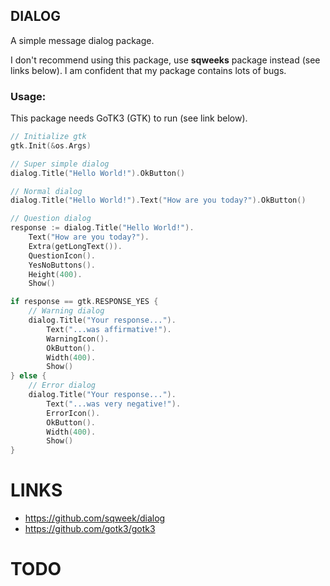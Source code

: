 ## DIALOG

A simple message dialog package. 

I don't recommend using this package, use **sqweeks** package instead (see links below). I am confident that my package contains lots of bugs.

### Usage:

This package needs GoTK3 (GTK) to run (see link below). 
```go
// Initialize gtk
gtk.Init(&os.Args)

// Super simple dialog
dialog.Title("Hello World!").OkButton()

// Normal dialog
dialog.Title("Hello World!").Text("How are you today?").OkButton()

// Question dialog
response := dialog.Title("Hello World!").
    Text("How are you today?").
    Extra(getLongText()).
    QuestionIcon().
    YesNoButtons().
    Height(400).
    Show()

if response == gtk.RESPONSE_YES {
    // Warning dialog
    dialog.Title("Your response...").
        Text("...was affirmative!").
        WarningIcon().
        OkButton().
        Width(400).
        Show()
} else {
    // Error dialog
    dialog.Title("Your response...").
        Text("...was very negative!").
        ErrorIcon().
        OkButton().
        Width(400).
        Show()
}
```
# LINKS
* https://github.com/sqweek/dialog
* https://github.com/gotk3/gotk3
# TODO
